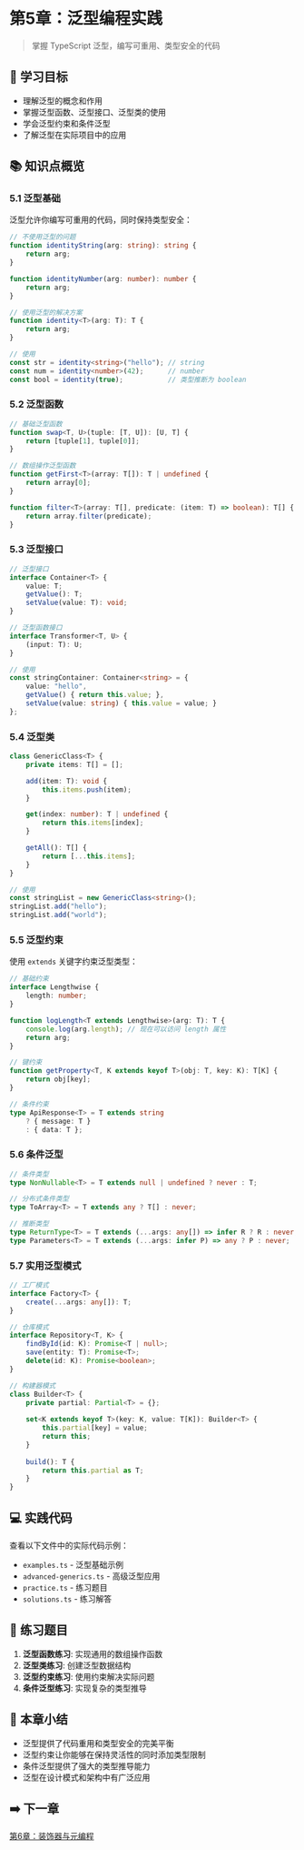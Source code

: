 # 第5章：泛型编程实践

> 掌握 TypeScript 泛型，编写可重用、类型安全的代码

## 🎯 学习目标

- 理解泛型的概念和作用
- 掌握泛型函数、泛型接口、泛型类的使用
- 学会泛型约束和条件泛型
- 了解泛型在实际项目中的应用

## 📚 知识点概览

### 5.1 泛型基础

泛型允许你编写可重用的代码，同时保持类型安全：

```typescript
// 不使用泛型的问题
function identityString(arg: string): string {
    return arg;
}

function identityNumber(arg: number): number {
    return arg;
}

// 使用泛型的解决方案
function identity<T>(arg: T): T {
    return arg;
}

// 使用
const str = identity<string>("hello"); // string
const num = identity<number>(42);      // number
const bool = identity(true);           // 类型推断为 boolean
```

### 5.2 泛型函数

```typescript
// 基础泛型函数
function swap<T, U>(tuple: [T, U]): [U, T] {
    return [tuple[1], tuple[0]];
}

// 数组操作泛型函数
function getFirst<T>(array: T[]): T | undefined {
    return array[0];
}

function filter<T>(array: T[], predicate: (item: T) => boolean): T[] {
    return array.filter(predicate);
}
```

### 5.3 泛型接口

```typescript
// 泛型接口
interface Container<T> {
    value: T;
    getValue(): T;
    setValue(value: T): void;
}

// 泛型函数接口
interface Transformer<T, U> {
    (input: T): U;
}

// 使用
const stringContainer: Container<string> = {
    value: "hello",
    getValue() { return this.value; },
    setValue(value: string) { this.value = value; }
};
```

### 5.4 泛型类

```typescript
class GenericClass<T> {
    private items: T[] = [];

    add(item: T): void {
        this.items.push(item);
    }

    get(index: number): T | undefined {
        return this.items[index];
    }

    getAll(): T[] {
        return [...this.items];
    }
}

// 使用
const stringList = new GenericClass<string>();
stringList.add("hello");
stringList.add("world");
```

### 5.5 泛型约束

使用 `extends` 关键字约束泛型类型：

```typescript
// 基础约束
interface Lengthwise {
    length: number;
}

function logLength<T extends Lengthwise>(arg: T): T {
    console.log(arg.length); // 现在可以访问 length 属性
    return arg;
}

// 键约束
function getProperty<T, K extends keyof T>(obj: T, key: K): T[K] {
    return obj[key];
}

// 条件约束
type ApiResponse<T> = T extends string 
    ? { message: T } 
    : { data: T };
```

### 5.6 条件泛型

```typescript
// 条件类型
type NonNullable<T> = T extends null | undefined ? never : T;

// 分布式条件类型
type ToArray<T> = T extends any ? T[] : never;

// 推断类型
type ReturnType<T> = T extends (...args: any[]) => infer R ? R : never;
type Parameters<T> = T extends (...args: infer P) => any ? P : never;
```

### 5.7 实用泛型模式

```typescript
// 工厂模式
interface Factory<T> {
    create(...args: any[]): T;
}

// 仓库模式
interface Repository<T, K> {
    findById(id: K): Promise<T | null>;
    save(entity: T): Promise<T>;
    delete(id: K): Promise<boolean>;
}

// 构建器模式
class Builder<T> {
    private partial: Partial<T> = {};
    
    set<K extends keyof T>(key: K, value: T[K]): Builder<T> {
        this.partial[key] = value;
        return this;
    }
    
    build(): T {
        return this.partial as T;
    }
}
```

## 💻 实践代码

查看以下文件中的实际代码示例：

- `examples.ts` - 泛型基础示例
- `advanced-generics.ts` - 高级泛型应用
- `practice.ts` - 练习题目
- `solutions.ts` - 练习解答

## 📝 练习题目

1. **泛型函数练习**: 实现通用的数组操作函数
2. **泛型类练习**: 创建泛型数据结构
3. **泛型约束练习**: 使用约束解决实际问题
4. **条件泛型练习**: 实现复杂的类型推导

## 🎯 本章小结

- 泛型提供了代码重用和类型安全的完美平衡
- 泛型约束让你能够在保持灵活性的同时添加类型限制
- 条件泛型提供了强大的类型推导能力
- 泛型在设计模式和架构中有广泛应用

## ➡️ 下一章

[第6章：装饰器与元编程](../chapter-06-decorators/README.md)
